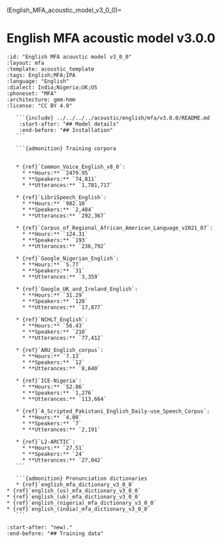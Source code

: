 (English_MFA_acoustic_model_v3_0_0)=
# English MFA acoustic model v3.0.0

``````{acoustic} English MFA acoustic model v3.0.0
:id: "English MFA acoustic model v3_0_0"
:layout: mfa
:template: acoustic_template
:tags: English;MFA;IPA
:language: "English"
:dialect: India;Nigeria;UK;US
:phoneset: "MFA"
:architecture: gmm-hmm
:license: "CC BY 4.0"

   ```{include} ../../../../acoustic/english/mfa/v3.0.0/README.md
    :start-after: "## Model details"
    :end-before: "## Installation"
   ```

   ```{admonition} Training corpora


   * {ref}`Common_Voice_English_v8_0`:
     * **Hours:** `2479.95`
     * **Speakers:** `74,811`
     * **Utterances:** `1,781,717`

   * {ref}`LibriSpeech_English`:
     * **Hours:** `982.10`
     * **Speakers:** `2,484`
     * **Utterances:** `292,367`

   * {ref}`Corpus_of_Regional_African_American_Language_v2021_07`:
     * **Hours:** `124.31`
     * **Speakers:** `193`
     * **Utterances:** `236,792`

   * {ref}`Google_Nigerian_English`:
     * **Hours:** `5.77`
     * **Speakers:** `31`
     * **Utterances:** `3,359`

   * {ref}`Google_UK_and_Ireland_English`:
     * **Hours:** `31.29`
     * **Speakers:** `120`
     * **Utterances:** `17,877`

   * {ref}`NCHLT_English`:
     * **Hours:** `56.43`
     * **Speakers:** `210`
     * **Utterances:** `77,412`

   * {ref}`ARU_English_corpus`:
     * **Hours:** `7.13`
     * **Speakers:** `12`
     * **Utterances:** `8,640`

   * {ref}`ICE-Nigeria`:
     * **Hours:** `52.86`
     * **Speakers:** `1,276`
     * **Utterances:** `113,664`

   * {ref}`A_Scripted_Pakistani_English_Daily-use_Speech_Corpus`:
     * **Hours:** `4.00`
     * **Speakers:** `7`
     * **Utterances:** `2,191`

   * {ref}`L2-ARCTIC`:
     * **Hours:** `27.51`
     * **Speakers:** `24`
     * **Utterances:** `27,042`
   ```

   ```{admonition} Pronunciation dictionaries
   * {ref}`english_mfa_dictionary_v3_0_0`
* {ref}`english_(us)_mfa_dictionary_v3_0_0`
* {ref}`english_(uk)_mfa_dictionary_v3_0_0`
* {ref}`english_(nigeria)_mfa_dictionary_v3_0_0`
* {ref}`english_(india)_mfa_dictionary_v3_0_0`
   ```
``````

```{include} ../../../../acoustic/english/mfa/v3.0.0/README.md
:start-after: "new)."
:end-before: "## Training data"
```
